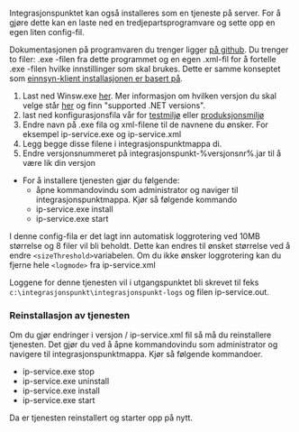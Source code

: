 Integrasjonspunktet kan også installeres som en tjeneste på server. For å gjøre dette kan en laste ned en tredjepartsprogramvare og sette opp en egen liten config-fil.

Dokumentasjonen på programvaren du trenger ligger [på github](https://github.com/kohsuke/winsw). Du trenger to filer: .exe -filen fra dette programmet og en egen .xml-fil for å fortelle .exe -filen hvilke innstillinger som skal brukes. Dette er samme konseptet som [einnsyn-klient installasjonen er basert på](https://samarbeid.difi.no/einnsyn/utrulling/installsjonsrettleiing-klient). 

1. Last ned Winsw.exe [her](https://github.com/kohsuke/winsw/releases). Mer informasjon om hvilken versjon du skal velge står [her](https://github.com/kohsuke/winsw) og finn "supported .NET versions".
2. last ned konfigurasjonsfila vår for [testmiljø](../resources/staging/ip-service.xml) eller [produksjonsmiljø](../resources/ip-service.xml)
3. Endre navn på .exe fila og xml-filene til de navnene du ønsker. For eksempel ip-service.exe og ip-service.xml
4. Legg begge disse filene i integrasjonspunktmappa di.
5. Endre versjonsnummeret på integrasjonspunkt-%versjonsnr%.jar til å være lik din versjon
* For å installere tjenesten gjør du følgende:
  - åpne kommandovindu som administrator og naviger til integrasjonspunktmappa. Kjør så følgende kommando
  - ip-service.exe install
  - ip-service.exe start

I denne config-fila er det lagt inn automatisk loggrotering ved 10MB størrelse og 8 filer vil bli beholdt. Dette kan endres til ønsket størrelse ved å endre ```<sizeThreshold>```variabelen.  Om du ikke ønsker loggrotering kan du fjerne hele ```<logmode>``` fra ip-service.xml

Loggene for denne tjenesten vil i utgangspunktet bli skrevet til feks ```c:\integrasjonspunkt\integrasjonspunkt-logs``` og filen ip-service.out. 

### Reinstallasjon av tjenesten

Om du gjør endringer i versjon / ip-service.xml fil så må du reinstallere tjenesten. Det gjør du ved å åpne kommandovindu som administrator og navigere til integrasjonspunktmappa. Kjør så følgende kommandoer.

- ip-service.exe stop
- ip-service.exe uninstall
- ip-service.exe install
- ip-service.exe start

Da er tjenesten reinstallert og starter opp på nytt.


